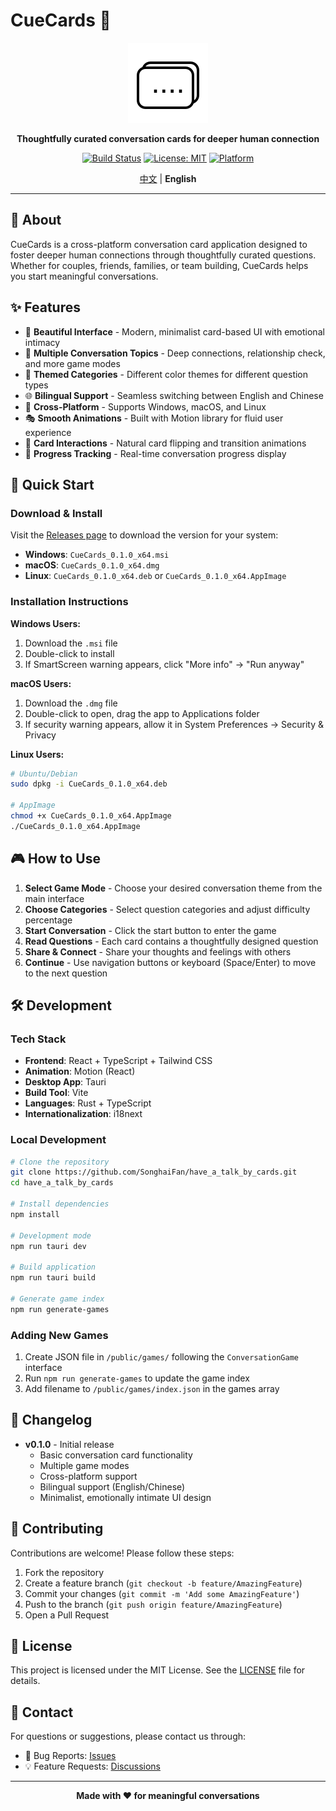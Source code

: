 # CueCards 🎯

<div align="center">

![CueCards Logo](card-icon.svg)

**Thoughtfully curated conversation cards for deeper human connection**

[![Build Status](https://github.com/SonghaiFan/have_a_talk_by_cards/actions/workflows/build.yml/badge.svg)](https://github.com/SonghaiFan/have_a_talk_by_cards/actions/workflows/build.yml)
[![License: MIT](https://img.shields.io/badge/License-MIT-yellow.svg)](https://opensource.org/licenses/MIT)
[![Platform](https://img.shields.io/badge/Platform-Windows%20|%20macOS%20|%20Linux-blue.svg)](https://github.com/SonghaiFan/have_a_talk_by_cards/releases)

[中文](../README.md) | **English**

</div>

---

## 📖 About

CueCards is a cross-platform conversation card application designed to foster deeper human connections through thoughtfully curated questions. Whether for couples, friends, families, or team building, CueCards helps you start meaningful conversations.

## ✨ Features

- 🎨 **Beautiful Interface** - Modern, minimalist card-based UI with emotional intimacy
- 🎯 **Multiple Conversation Topics** - Deep connections, relationship check, and more game modes
- 🌈 **Themed Categories** - Different color themes for different question types
- 🌐 **Bilingual Support** - Seamless switching between English and Chinese
- 📱 **Cross-Platform** - Supports Windows, macOS, and Linux
- 🎭 **Smooth Animations** - Built with Motion library for fluid user experience
- 💫 **Card Interactions** - Natural card flipping and transition animations
- 🔄 **Progress Tracking** - Real-time conversation progress display

## 🚀 Quick Start

### Download & Install

Visit the [Releases page](https://github.com/SonghaiFan/have_a_talk_by_cards/releases) to download the version for your system:

- **Windows**: `CueCards_0.1.0_x64.msi`
- **macOS**: `CueCards_0.1.0_x64.dmg`
- **Linux**: `CueCards_0.1.0_x64.deb` or `CueCards_0.1.0_x64.AppImage`

### Installation Instructions

**Windows Users:**

1. Download the `.msi` file
2. Double-click to install
3. If SmartScreen warning appears, click "More info" → "Run anyway"

**macOS Users:**

1. Download the `.dmg` file
2. Double-click to open, drag the app to Applications folder
3. If security warning appears, allow it in System Preferences → Security & Privacy

**Linux Users:**

```bash
# Ubuntu/Debian
sudo dpkg -i CueCards_0.1.0_x64.deb

# AppImage
chmod +x CueCards_0.1.0_x64.AppImage
./CueCards_0.1.0_x64.AppImage
```

## 🎮 How to Use

1. **Select Game Mode** - Choose your desired conversation theme from the main interface
2. **Choose Categories** - Select question categories and adjust difficulty percentage
3. **Start Conversation** - Click the start button to enter the game
4. **Read Questions** - Each card contains a thoughtfully designed question
5. **Share & Connect** - Share your thoughts and feelings with others
6. **Continue** - Use navigation buttons or keyboard (Space/Enter) to move to the next question

## 🛠️ Development

### Tech Stack

- **Frontend**: React + TypeScript + Tailwind CSS
- **Animation**: Motion (React)
- **Desktop App**: Tauri
- **Build Tool**: Vite
- **Languages**: Rust + TypeScript
- **Internationalization**: i18next

### Local Development

```bash
# Clone the repository
git clone https://github.com/SonghaiFan/have_a_talk_by_cards.git
cd have_a_talk_by_cards

# Install dependencies
npm install

# Development mode
npm run tauri dev

# Build application
npm run tauri build

# Generate game index
npm run generate-games
```

### Adding New Games

1. Create JSON file in `/public/games/` following the `ConversationGame` interface
2. Run `npm run generate-games` to update the game index
3. Add filename to `/public/games/index.json` in the games array

## 📝 Changelog

- **v0.1.0** - Initial release
  - Basic conversation card functionality
  - Multiple game modes
  - Cross-platform support
  - Bilingual support (English/Chinese)
  - Minimalist, emotionally intimate UI design

## 🤝 Contributing

Contributions are welcome! Please follow these steps:

1. Fork the repository
2. Create a feature branch (`git checkout -b feature/AmazingFeature`)
3. Commit your changes (`git commit -m 'Add some AmazingFeature'`)
4. Push to the branch (`git push origin feature/AmazingFeature`)
5. Open a Pull Request

## 📄 License

This project is licensed under the MIT License. See the [LICENSE](LICENSE) file for details.

## 💬 Contact

For questions or suggestions, please contact us through:

- 🐛 Bug Reports: [Issues](https://github.com/SonghaiFan/have_a_talk_by_cards/issues)
- 💡 Feature Requests: [Discussions](https://github.com/SonghaiFan/have_a_talk_by_cards/discussions)

---

<div align="center">

**Made with ❤️ for meaningful conversations**

</div>
